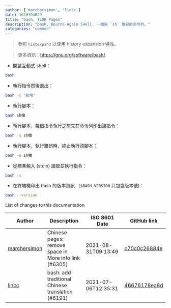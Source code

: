 ```yaml
---
author: ['marchersimon', 'lincc']
date: 1630394029
title: "bash, TLDR Pages"
description: "bash, Bourne-Again SHell. 一個與 `sh` 兼容的命令列。"
categories: "common"
---
```

> 參照 `histexpand` 以使用 history expansion 特性。

> 更多資訊：<https://gnu.org/software/bash/>.

- 開啟互動式 shell：

```bash
bash
```

- 執行指令然後退出：

```bash
bash -c "指令"
```

- 執行腳本：

```bash
bash sh檔
```

- 執行腳本，每個指令執行之前先在命令列印出該指令：

```bash
bash -x sh檔
```

- 執行腳本，執行錯誤時，終止執行該腳本：

```bash
bash -e sh檔
```

- 從標準輸入 (stdin) 讀取並執行指令：

```bash
bash -s
```

- 在終端機印出 bash 的版本資訊 （`$BASH_VERSION` 只包含版本號)：

```bash
bash --version
```
List of changes to this documentation


Author | Description | ISO 8601 Date | GitHub link
------|-----|-----|-----
[marchersimon](mailto:50295997+marchersimon@users.noreply.github.com) | Chinese pages: remove space in More info link (#6305) | 2021-08-31T09:13:49 | [c70c0c26884e](https://github.com/tldr-pages/tldr/commit/c70c0c26884ee74fabb640cd842d1e4c72d9df4b)
[lincc](mailto:46962923+blueskyson@users.noreply.github.com) | bash: add traditional Chinese translation (#6191) | 2021-07-06T12:35:31 | [46676178ea8d](https://github.com/tldr-pages/tldr/commit/46676178ea8d507709e4776f21b4e1316ea9e90c)

